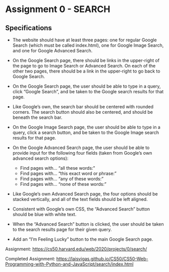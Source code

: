 # Assignment 0 - SEARCH

## Specifications

- The website should have at least three pages: one for regular Google Search (which must be called index.html), one for Google Image Search, and one for Google Advanced Search.

- On the Google Search page, there should be links in the upper-right of the page to go to Image Search or Advanced Search. On each of the other two pages, there should be a link in the upper-right to go back to Google Search.

- On the Google Search page, the user should be able to type in a query, click “Google Search”, and be taken to the Google search results for that page.

- Like Google’s own, the search bar should be centered with rounded corners. The search button should also be centered, and should be beneath the search bar.
  
- On the Google Image Search page, the user should be able to type in a query, click a search button, and be taken to the Google Image search results for that page.

- On the Google Advanced Search page, the user should be able to provide input for the following four fields (taken from Google’s own advanced search options):
    * Find pages with… “all these words:”
    * Find pages with… “this exact word or phrase:”
    * Find pages with… “any of these words:”
    * Find pages with… “none of these words:”

- Like Google’s own Advanced Search page, the four options should be stacked vertically, and all of the text fields should be left aligned.

- Consistent with Google’s own CSS, the “Advanced Search” button should be blue with white text.

- When the “Advanced Search” button is clicked, the user should be taken to the search results page for their given query.

- Add an “I’m Feeling Lucky” button to the main Google Search page.

Assignment: https://cs50.harvard.edu/web/2020/projects/0/search/

Completed Assignment: https://laisvigas.github.io/CS50/CS50-Web-Programming-with-Python-and-JavaScript/search/index.html